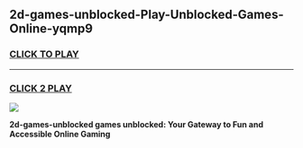 
## 2d-games-unblocked-Play-Unblocked-Games-Online-yqmp9
<h3>
<a href="https://premium76.site?title=2d-games-unblocked&ref=24A">CLICK TO PLAY</a></h3>
<hr>

<h3>
<a href="https://premium76.site?title=2d-games-unblocked&ref=24A">CLICK 2 PLAY</a>
  
</h3>

<a href="https://premium76.site?title=2d-games-unblocked&ref=24A"><img src="https://clearcache.store/games.png"></a>


**2d-games-unblocked games unblocked: Your Gateway to Fun and Accessible Online Gaming**

